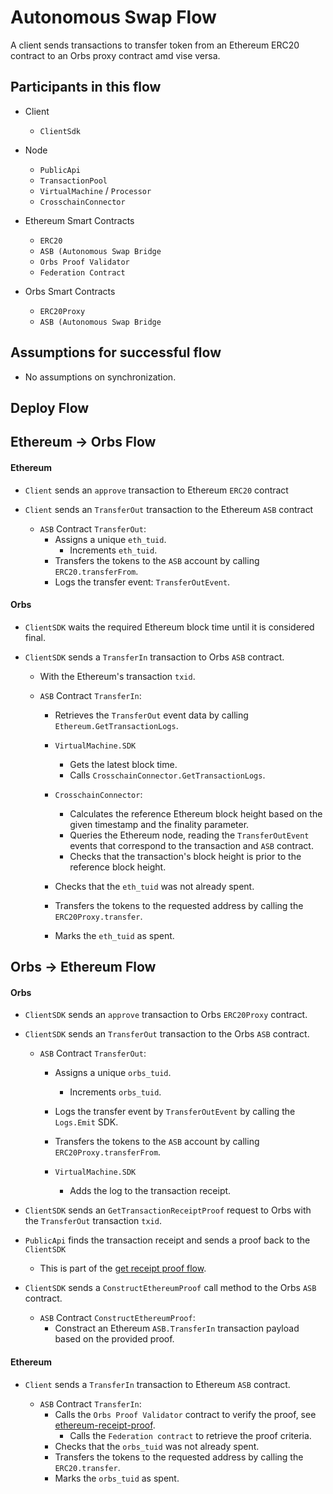# Autonomous Swap Flow

A client sends transactions to transfer token from an Ethereum ERC20 contract to an Orbs proxy contract amd vise versa. 

<!--
The client sends a transaction on a service that requires consensus and may write to state. The transaction is limited in execution to a time window. This is to avoid duplication (will not execute twice) and to kill transactions that are pending execution for too long.

The response is synchronous, so if the node takes a short while to figure out the response, the client blocks. Processing requires an active subscription on the virtual chain.

Transaction is processed under consensus (this is part of the [continuous block creation flow](block-creation.md) as this flow ends when the transaction has been added to the pending pool and propagated to all nodes). Transactions are performed serially since their side effects can influence one another.
-->

## Participants in this flow

* Client
  * `ClientSdk`

* Node
  * `PublicApi`
  * `TransactionPool`
  * `VirtualMachine` / `Processor`
  * `CrosschainConnector`

* Ethereum Smart Contracts
  * `ERC20`
  * `ASB (Autonomous Swap Bridge`
  * `Orbs Proof Validator`
  * `Federation Contract`

* Orbs Smart Contracts
  * `ERC20Proxy`
  * `ASB (Autonomous Swap Bridge`


## Assumptions for successful flow

* No assumptions on synchronization.

## Deploy Flow

## Ethereum -> Orbs Flow

#### Ethereum 
* `Client` sends an `approve` transaction to Ethereum `ERC20` contract

* `Client` sends an `TransferOut` transaction to the Ethereum `ASB` contract

  * `ASB` Contract `TransferOut`:
    * Assigns a unique `eth_tuid`.
      * Increments `eth_tuid`.
    * Transfers the tokens to the `ASB` account by calling `ERC20.transferFrom`.
    * Logs the transfer event: `TransferOutEvent`.

#### Orbs 
* `ClientSDK` waits the required Ethereum block time until it is considered final. <!-- TODO where/how to implement the wait -->

* `ClientSDK` sends a `TransferIn` transaction to Orbs `ASB` contract.
  * With the Ethereum's transaction `txid`.

  * `ASB` Contract `TransferIn`:
    * Retrieves the `TransferOut` event data by calling `Ethereum.GetTransactionLogs`.

    * `VirtualMachine.SDK`
      * Gets the latest block time.
      * Calls `CrosschainConnector.GetTransactionLogs`.

    * `CrosschainConnector`:
      * Calculates the reference Ethereum block height based on the given timestamp and the finality parameter.
      * Queries the Ethereum node, reading the `TransferOutEvent` events that correspond to the transaction and `ASB` contract.
      * Checks that the transaction's block height is prior to the reference block height.

    * Checks that the `eth_tuid` was not already spent.
    * Transfers the tokens to the requested address by calling the `ERC20Proxy.transfer`.
    * Marks the `eth_tuid` as spent.

## Orbs -> Ethereum Flow

#### Orbs
* `ClientSDK` sends an `approve` transaction to Orbs `ERC20Proxy` contract.

* `ClientSDK` sends an `TransferOut` transaction to the Orbs `ASB` contract.

  * `ASB` Contract `TransferOut`:
    * Assigns a unique `orbs_tuid`.
      * Increments `orbs_tuid`.
    * Logs the transfer event by `TransferOutEvent` by calling the `Logs.Emit` SDK.
    * Transfers the tokens to the `ASB` account by calling `ERC20Proxy.transferFrom`.

    * `VirtualMachine.SDK`
      * Adds the log to the transaction receipt.

* `ClientSDK` sends an `GetTransactionReceiptProof` request to Orbs with the `TransferOut` transaction `txid`.

* `PublicApi` finds the transaction receipt and sends a proof back to the `ClientSDK`
  * This is part of the [get receipt proof flow](get-receipt-proof.md).

* `ClientSDK` sends a `ConstructEthereumProof` call method to the Orbs `ASB` contract.

  * `ASB` Contract `ConstructEthereumProof`:
    * Constract an Ethereum `ASB.TransferIn` transaction payload based on the provided proof.

#### Ethereum 

* `Client` sends a `TransferIn` transaction to Ethereum `ASB` contract.

  * `ASB` Contract `TransferIn`:
    * Calls the `Orbs Proof Validator` contract to verify the proof, see [ethereum-receipt-proof](ethereum-receipt-proof.md).
      * Calls the `Federation contract` to retrieve the proof criteria.
    * Checks that the `orbs_tuid` was not already spent.
    * Transfers the tokens to the requested address by calling the `ERC20.transfer`.
    * Marks the `orbs_tuid` as spent.
    <!-- todo timeout flow -->
